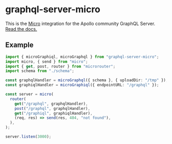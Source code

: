 # graphql-server-micro

This is the [Micro](https://github.com/zeit/micro) integration for the Apollo community GraphQL Server. [Read the docs.](http://dev.apollodata.com/tools/apollo-server/index.html)


## Example
```typescript
import { microGraphiql, microGraphql } from "graphql-server-micro";
import micro, { send } from "micro";
import { get, post, router } from "microrouter";
import schema from "./schema";

const graphqlHandler = microGraphql({ schema }, { uploadDir: "/tmp" });
const graphiqlHandler = microGraphiql({ endpointURL: "/graphql" });

const server = micro(
  router(
    get("/graphql", graphqlHandler),
    post("/graphql", graphqlHandler),
    get("/graphiql", graphiqlHandler),
    (req, res) => send(res, 404, "not found"),
  ),
);

server.listen(3000);
```
